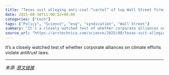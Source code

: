 ```yaml
---
title: "Texas suit alleging anti-coal “cartel” of top Wall Street firms could reshape ESG"
date: 2025-08-30T11:00:52+08:00
categories: ["tech"]
tags: ["Policy", "Science", "esg", "syndication", "Wall Street"]
summary: "It’s a closely watched test of whether corporate alliances on climate efforts violate antitrust laws."
source_url: "https://arstechnica.com/science/2025/08/texas-suit-alleging-anti-coal-cartel-of-top-wall-street-firms-could-reshape-esg/"
---
```


It’s a closely watched test of whether corporate alliances on climate efforts violate antitrust laws.

---

*来源: [原文链接](https://arstechnica.com/science/2025/08/texas-suit-alleging-anti-coal-cartel-of-top-wall-street-firms-could-reshape-esg/)*
